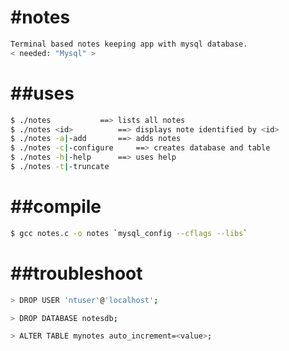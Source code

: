 #notes
======
```bash
Terminal based notes keeping app with mysql database.
< needed: "Mysql" >
```
##uses
======
```bash
$ ./notes			==> lists all notes
$ ./notes <id>			==> displays note identified by <id>
$ ./notes -a|-add		==> adds notes 
$ ./notes -c|-configure		==> creates database and table
$ ./notes -h|-help		==> uses help 
$ ./notes -t|-truncate
```

##compile
=========
```bash
$ gcc notes.c -o notes `mysql_config --cflags --libs`
```

##troubleshoot
==============
```bash
> DROP USER 'ntuser'@'localhost';

> DROP DATABASE notesdb;

> ALTER TABLE mynotes auto_increment=<value>;
```
